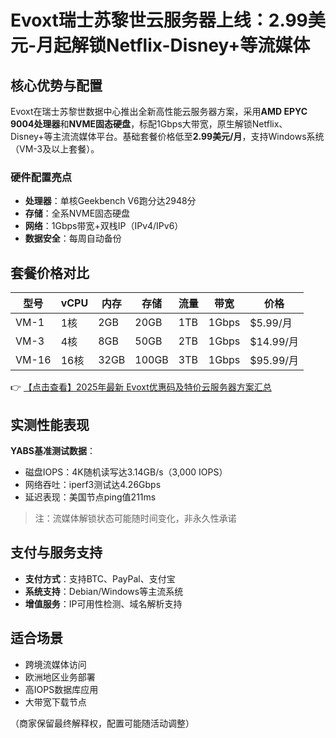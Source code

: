 # Evoxt瑞士苏黎世云服务器上线：2.99美元-月起解锁Netflix-Disney+等流媒体

## 核心优势与配置
Evoxt在瑞士苏黎世数据中心推出全新高性能云服务器方案，采用**AMD EPYC 9004处理器**和**NVME固态硬盘**，标配1Gbps大带宽，原生解锁Netflix、Disney+等主流流媒体平台。基础套餐价格低至**2.99美元/月**，支持Windows系统（VM-3及以上套餐）。

### 硬件配置亮点
- **处理器**：单核Geekbench V6跑分达2948分
- **存储**：全系NVME固态硬盘
- **网络**：1Gbps带宽+双栈IP（IPv4/IPv6）
- **数据安全**：每周自动备份

## 套餐价格对比
| 型号    | vCPU | 内存 | 存储  | 流量  | 带宽  | 价格      |
|---------|------|------|-------|-------|-------|-----------|
| VM-1    | 1核  | 2GB  | 20GB  | 1TB   | 1Gbps | $5.99/月  |
| VM-3    | 4核  | 8GB  | 50GB  | 2TB   | 1Gbps | $14.99/月 |
| VM-16   | 16核 | 32GB | 100GB | 3TB   | 1Gbps | $95.99/月 |

👉 [【点击查看】2025年最新 Evoxt优惠码及特价云服务器方案汇总](https://bit.ly/evoxt)

## 实测性能表现
**YABS基准测试数据**：
- 磁盘IOPS：4K随机读写达3.14GB/s（3,000 IOPS）
- 网络吞吐：iperf3测试达4.26Gbps
- 延迟表现：美国节点ping值211ms

> 注：流媒体解锁状态可能随时间变化，非永久性承诺

## 支付与服务支持
- **支付方式**：支持BTC、PayPal、支付宝
- **系统支持**：Debian/Windows等主流系统
- **增值服务**：IP可用性检测、域名解析支持

## 适合场景
- 跨境流媒体访问
- 欧洲地区业务部署
- 高IOPS数据库应用
- 大带宽下载节点

（商家保留最终解释权，配置可能随活动调整）